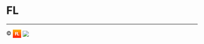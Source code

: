 <!-- ################################### -->
<!-- ################################### -->


# FL


---

©️ <a href="http://www.fl.co.uk" title="Frontline Utilities LTD"><img src="readme/fl.jpg" align="absmiddle" /></a> <a href="https://www.github.com/richpeck" title="Richard Peck"><img src="https://avatars2.githubusercontent.com/u/1104431?v=3&s=460" height="22" align="absmiddle" /></a>


<!-- ################################### -->
<!-- ################################### -->


<!-- ################################### -->
<!-- ################################### -->

<!-- Links -->
[fl]:         https://www.fl.co.uk
[flcleaner]:  https://www.flcleaner.com
[pcfixes]:    https://www.pcfixes.com
[fusion]:     https://www.frontlinefusion.com
[support]:    #support

<!-- Images -->

<!-- ################################### -->
<!-- ################################### -->
